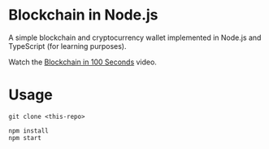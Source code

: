 # Blockchain in Node.js

A simple blockchain and cryptocurrency wallet implemented in Node.js and TypeScript (for learning purposes).

Watch the [Blockchain in 100 Seconds](https://youtu.be/qF7dkrce-mQ) video. 

# Usage

```
git clone <this-repo>

npm install
npm start
```